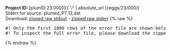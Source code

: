 **Project ID:** [plumID:23.000]({{ '/' | absolute_url }}eggs/23/000/)  
Stderr for source:  plumed_PT.13.dat   
Download: [zipped raw stdout](plumed_PT.13.dat.plumed_master.stdout.txt.zip) - [zipped raw stderr](plumed_PT.13.dat.plumed_master.stderr.txt.zip) 
{% raw %}
<pre>
#! Only the first 1000 rows of the error file are shown below
#! To inspect the full error file, please download the zipped raw stderr file above
</pre>
{% endraw %}
